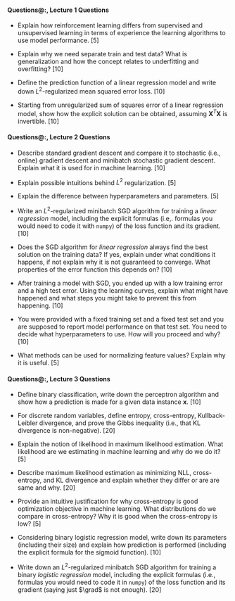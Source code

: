 #### Questions@:, Lecture 1 Questions

- Explain how reinforcement learning differs from supervised and unsupervised learning in terms of experience the learning algorithms to use model performance. [5]

- Explain why we need separate train and test data? What is generalization and how the concept relates to underfitting and overfitting? [10]

- Define the prediction function of a linear regression model and write down $L^2$-regularized mean squared error loss. [10]

- Starting from unregularized sum of squares error of a linear regression model, show how the explicit solution can be obtained, assuming $\boldsymbol X^T \boldsymbol X$ is invertible. [10]

#### Questions@:, Lecture 2 Questions

- Describe standard gradient descent and compare it to stochastic (i.e., online) gradient descent and minibatch stochastic gradient descent. Explain what it is used for in machine learning. [10]

- Explain possible intuitions behind $L^2$ regularization. [5]

- Explain the difference between hyperparameters and parameters. [5]

- Write an $L^2$-regularized minibatch SGD algorithm for training a *linear regression* model, including the explicit formulas (i.e,. formulas you would
  need to code it with `numpy`) of the loss function and its gradient. [10]

- Does the SGD algorithm for *linear regression* always find the best solution on the training data? If yes, explain under what conditions it happens, if not explain why it is not guaranteed to converge. What properties of the error function this depends on? [10]

- After training a model with SGD, you ended up with a low training error and a high test error. Using the learning curves, explain what might have happened and what steps you might take to prevent this from happening. [10]

- You were provided with a fixed training set and a fixed test set and you are supposed to report model performance on that test set. You need to decide what hyperparameters to use. How will you proceed and why? [10]

- What methods can be used for normalizing feature values? Explain why it is useful. [5]

#### Questions@:, Lecture 3 Questions

- Define binary classification, write down the perceptron algorithm and show how a prediction is made for a given data instance $\boldsymbol x$. [10]

- For discrete random variables, define entropy, cross-entropy, Kullback-Leibler divergence, and prove the Gibbs inequality (i.e., that KL divergence is non-negative). [20]

- Explain the notion of likelihood in maximum likelihood estimation. What likelihood are we estimating in machine learning and why do we do it? [5]

- Describe maximum likelihood estimation as minimizing NLL, cross-entropy, and KL divergence and explain whether they differ or are are same and why. [20]

- Provide an intuitive justification for why cross-entropy is good optimization objective in machine learning. What distributions do we compare in cross-entropy? Why it is good when the cross-entropy is low? [5]

- Considering binary logistic regression model, write down its parameters (including their size) and explain how prediction is performed (including the explicit formula for the sigmoid function). [10]

- Write down an $L^2$-regularized minibatch SGD algorithm for training a binary *logistic regression* model, including the explicit formulas (i.e., formulas you would need to code it in `numpy`) of the loss function and its gradient (saying just $\grad$ is not enough). [20]
